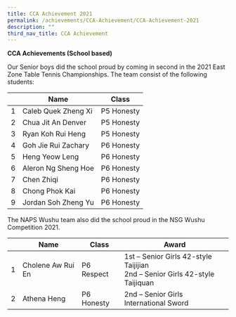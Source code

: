 ```yaml
---
title: CCA Achievement 2021
permalink: /achievements/CCA-Achievement/CCA-Achievement-2021
description: ""
third_nav_title: CCA Achievement
---
```

**CCA Achievements (School based)**

Our Senior boys did the school proud by coming in second in the 2021 East Zone Table Tennis Championships. The team consist of the following students:



| | Name| Class |
| -------- | -------- | -------- |
| 1     | Caleb Quek Zheng Xi     | P5 Honesty     |
|2|Chua Jit An Denver|P5 Honesty
|3|Ryan Koh Rui Heng|P5 Honesty
|4|Goh Jie Rui Zachary|P6 Honesty
|5|Heng Yeow Leng|P6 Honesty
|6|Aleron Ng Sheng Hoe|P6 Honesty
|7|Chen Zhiqi|P6 Honesty
|8|Chong Phok Kai|P6 Honesty
|9|Jordan Soh Zheng Yu|P6 Honesty

The NAPS Wushu team also did the school proud in the NSG Wushu Competition 2021.



|  |Name | Class | Award
| -------- | -------- | -------- | --- | 
| 1     | Cholene Aw Rui En     | P6 Respect     |1st – Senior Girls 42-style Taijijian<br>2nd – Senior Girls 42-style Taijiquan
|2|Athena Heng|P6 Honesty|2nd – Senior Girls International Sword


